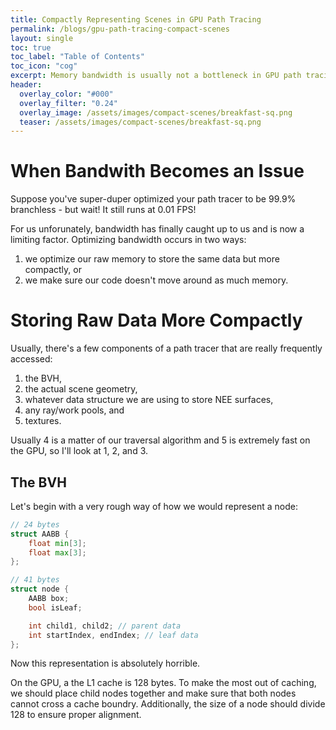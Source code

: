 ```yaml
---
title: Compactly Representing Scenes in GPU Path Tracing
permalink: /blogs/gpu-path-tracing-compact-scenes
layout: single
toc: true
toc_label: "Table of Contents"
toc_icon: "cog"
excerpt: Memory bandwidth is usually not a bottleneck in GPU path tracing - unless it is. 
header:
  overlay_color: "#000"
  overlay_filter: "0.24"
  overlay_image: /assets/images/compact-scenes/breakfast-sq.png
  teaser: /assets/images/compact-scenes/breakfast-sq.png
---
```


# When Bandwith Becomes an Issue
Suppose you've super-duper optimized your path tracer to be 99.9% branchless - but wait! It still runs at 0.01 FPS! 

For us unforunately, bandwidth has finally caught up to us and is now a limiting factor. Optimizing bandwidth occurs in two ways:
1. we optimize our raw memory to store the same data but more compactly, or
2. we make sure our code doesn't move around as much memory.

# Storing Raw Data More Compactly
Usually, there's a few components of a path tracer that are really frequently accessed:
1. the BVH,
2. the actual scene geometry, 
3. whatever data structure we are using to store NEE surfaces, 
4. any ray/work pools, and 
5. textures.

Usually 4 is a matter of our traversal algorithm and 5 is extremely fast on the GPU, so I'll look at 1, 2, and 3.

## The BVH

Let's begin with a very rough way of how we would represent a node:

```glsl
// 24 bytes
struct AABB {
    float min[3];
    float max[3];
};

// 41 bytes
struct node {
    AABB box;
    bool isLeaf;

    int child1, child2; // parent data
    int startIndex, endIndex; // leaf data
};
```

Now this representation is absolutely horrible. 

On the GPU, a the L1 cache is 128 bytes. To make the most out of caching, we should place child nodes together and make sure that both nodes cannot cross a cache boundry. Additionally, the size of a node should divide 128 to ensure proper alignment. 